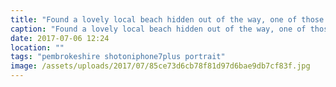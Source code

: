 ```yaml
---
title: "Found a lovely local beach hidden out of the way, one of those little gems. Just a pity the tide was coming in."
caption: "Found a lovely local beach hidden out of the way, one of those little gems. Just a pity the tide was coming in."
date: 2017-07-06 12:24
location: ""
tags: "pembrokeshire shotoniphone7plus portrait"
image: /assets/uploads/2017/07/85ce73d6cb78f81d97d6bae9db7cf83f.jpg
---
```

